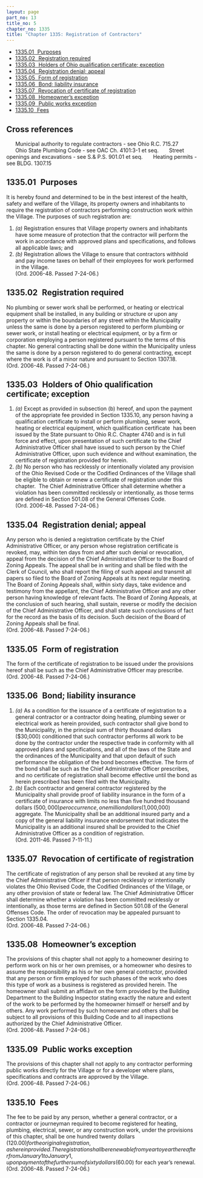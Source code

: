 ```yaml
---
layout: page
part_no: 13
title_no: 5
chapter_no: 1335
title: "Chapter 1335: Registration of Contractors"
---
```


* [1335.01   Purposes](#133501-purposes)
* [1335.02   Registration required](#133502-registration-required)
* [1335.03   Holders of Ohio qualification certificate; exception](#133503-holders-of-ohio-qualification-certificate-exception)
* [1335.04   Registration denial; appeal](#133504-registration-denial-appeal)
* [1335.05   Form of registration](#133505-form-of-registration)
* [1335.06   Bond; liability insurance](#133506-bond-liability-insurance)
* [1335.07   Revocation of certificate of registration](#133507-revocation-of-certificate-of-registration)
* [1335.08   Homeowner’s exception](#133508-homeowners-exception)
* [1335.09   Public works exception](#133509-public-works-exception)
* [1335.10   Fees](#133510-fees)

## Cross references

      Municipal authority to regulate contractors - see Ohio R.C. 715.27
      Ohio State Plumbing Code - see OAC Ch. 4101:3-1 et seq.
      Street openings and excavations - see S.& P.S.
 901.01 et seq.
      Heating permits - see BLDG.
1307.15

## 1335.01   Purposes

It is hereby found and determined to be in the best interest of the health,
safety and welfare of the Village, its property owners and inhabitants to
require the registration of contractors performing construction work within the
Village. The purposes of such registration are:

1. _(a)_ Registration ensures that Village property owners and inhabitants have
some measure of protection that the contractor will perform the work in
accordance with approved plans and specifications, and follows all applicable
laws; and
2. _(b)_ Registration allows the Village to ensure that contractors withhold
and pay income taxes on behalf of their employees for work performed in the
Village.  
(Ord. 2006-48. Passed 7-24-06.)

## 1335.02   Registration required

No plumbing or sewer work shall be performed, or heating or electrical
equipment shall be installed, in any building or structure or upon any property
or within the boundaries of any street within the Municipality unless the same
is done by a person registered to perform plumbing or sewer work, or install
heating or electrical equipment, or by a firm or corporation employing a person
registered pursuant to the terms of this chapter. No general contracting shall
be done within the Municipality unless the same is done by a person registered
to do general contracting, except where the work is of a minor nature and
pursuant to Section 1307.18.  
(Ord. 2006-48. Passed 7-24-06.)

## 1335.03   Holders of Ohio qualification certificate; exception

1. _(a)_ Except as provided in subsection (b) hereof, and upon the payment of
the appropriate fee provided in Section 1335.10, any person having a qualification certificate to install or perform
plumbing, sewer work, heating or electrical equipment, which qualification
certificate  has been issued by the State pursuant to Ohio R.C. Chapter 4740
and is in full force and effect, upon presentation of such certificate to the
Chief Administrative Officer shall have issued to such person by the Chief
Administrative Officer, upon such evidence and without examination, the
certificate of registration provided for herein.
2. _(b)_ No person who has recklessly or intentionally violated any provision
of the Ohio Revised Code or the Codified Ordinances of the Village shall be
eligible to obtain or renew a certificate of registration under this chapter. 
The Chief Administrative Officer shall determine whether a violation has been
committed recklessly or intentionally, as those terms are defined in Section 501.08 of the General Offenses Code.  
(Ord. 2006-48. Passed 7-24-06.)

## 1335.04   Registration denial; appeal

Any person who is denied a registration certificate by the Chief
Administrative Officer, or any person whose registration certificate is
revoked, may, within ten days from and after such denial or revocation, appeal
from the decision of the Chief Administrative Officer to the Board of Zoning
Appeals. The appeal shall be in writing and shall be filed with the Clerk of
Council, who shall report the filing of such appeal and transmit all papers so
filed to the Board of Zoning Appeals at its next regular meeting. The Board of
Zoning Appeals shall, within sixty days, take evidence and testimony from the
appellant, the Chief Administrative Officer and any other person having
knowledge of relevant facts. The Board of Zoning Appeals, at the conclusion of
such hearing, shall sustain, reverse or modify the decision of the Chief
Administrative Officer, and shall state such conclusions of fact for the record
as the basis of its decision. Such decision of the Board of Zoning Appeals
shall be final.  
(Ord. 2006-48. Passed 7-24-06.)

## 1335.05   Form of registration

The form of the certificate of registration to be issued under the
provisions hereof shall be such as the Chief Administrative Officer may
prescribe.  
(Ord. 2006-48. Passed 7-24-06.)

## 1335.06   Bond; liability insurance

1. _(a)_ As a condition for the issuance of a certificate of registration to a
general contractor or a contractor doing heating, plumbing sewer or electrical
work as herein provided, such contractor shall give bond to the Municipality,
in the principal sum of thirty thousand dollars ($30,000) conditioned that such
contractor performs all work to be done by the contractor under the respective
trade in conformity with all approved plans and specifications, and all of the
laws of the State and the ordinances of the Municipality and that upon default
of such performance the obligation of the bond becomes effective. The form of
the bond shall be such as the Chief Administrative Officer prescribes, and no
certificate of registration shall become effective until the bond as herein
prescribed has been filed with the Municipality.
2. _(b)_ Each contractor and general contractor registered by the Municipality
shall provide proof of liability insurance in the form of a certificate of
insurance with limits no less than five hundred thousand dollars ($500,000) per
occurrence, one million dollars ($1,000,000) aggregate. The Municipality shall
be an additional insured party and a copy of the general liability insurance
endorsement that indicates the Municipality is an additional insured shall be
provided to the Chief Administrative Officer as a condition of registration.   
(Ord. 2011-46. Passed 7-11-11.)

## 1335.07   Revocation of certificate of registration

The certificate of registration of any person shall be revoked at any time
by the Chief Administrative Officer if that person recklessly or intentionally
violates the Ohio Revised Code, the Codified Ordinances of the Village, or any
other provision of state or federal law. The Chief Administrative Officer
shall determine whether a violation has been committed recklessly or
intentionally, as those terms are defined in Section 501.08 of the General Offenses Code. The order of revocation may be appealed
pursuant to Section 1335.04.  
(Ord. 2006-48. Passed 7-24-06.)

## 1335.08   Homeowner’s exception

The provisions of this chapter shall not apply to a homeowner desiring to
perform work on his or her own premises, or a homeowner who desires to assume
the responsibility as his or her own general contractor, provided that any
person or firm employed for such phases of the work who does this type of work
as a business is registered as provided herein. The homeowner shall submit an
affidavit on the form provided by the Building Department to the Building
Inspector stating exactly the nature and extent of the work to be performed by
the homeowner himself or herself and by others. Any work performed by such
homeowner and others shall be subject to all provisions of this Building Code
and to all inspections authorized by the Chief Administrative Officer.  
(Ord. 2006-48. Passed 7-24-06.)

## 1335.09   Public works exception

The provisions of this chapter shall not apply to any contractor performing
public works directly for the Village or for a developer where plans,
specifications and contracts are approved by the Village.   
(Ord. 2006-48. Passed 7-24-06.)

## 1335.10   Fees

The fee to be paid by any person, whether a general contractor, or a
contractor or journeyman required to become registered for heating, plumbing,
electrical, sewer, or any construction work, under the provisions of this
chapter, shall be one hundred twenty dollars ($120.00) for the original
registration, as herein provided. The registration shall be renewable from
year to year thereafter from January 1 to January 1, upon payment of the
further sum of sixty dollars ($60.00) for each year’s renewal.  
(Ord. 2006-48. Passed 7-24-06.)
